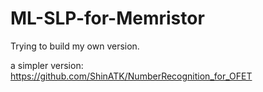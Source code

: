 # ML-SLP-for-Memristor
Trying to build my own version.

a simpler version: https://github.com/ShinATK/NumberRecognition_for_OFET
